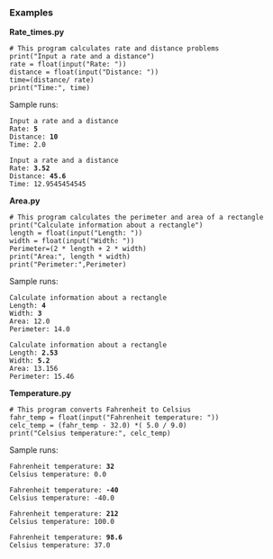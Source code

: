 ### Examples

**Rate\_times.py**

``` {.python}
# This program calculates rate and distance problems
print("Input a rate and a distance")
rate = float(input("Rate: "))
distance = float(input("Distance: "))
time=(distance/ rate)
print("Time:", time)
```

Sample runs:

`Input a rate and a distance`\
`Rate: `**`5`**\
`Distance: `**`10`**\
`Time: 2.0`

`Input a rate and a distance`\
`Rate: `**`3.52`**\
`Distance: `**`45.6`**\
`Time: 12.9545454545`

**Area.py**

``` {.python}
# This program calculates the perimeter and area of a rectangle
print("Calculate information about a rectangle")
length = float(input("Length: "))
width = float(input("Width: "))
Perimeter=(2 * length + 2 * width) 
print("Area:", length * width)
print("Perimeter:",Perimeter)
```

Sample runs:

`Calculate information about a rectangle`\
`Length: `**`4`**\
`Width: `**`3`**\
`Area: 12.0`\
`Perimeter: 14.0`

`Calculate information about a rectangle`\
`Length: `**`2.53`**\
`Width: `**`5.2`**\
`Area: 13.156`\
`Perimeter: 15.46`

**Temperature.py**

``` {.python}
# This program converts Fahrenheit to Celsius
fahr_temp = float(input("Fahrenheit temperature: "))
celc_temp = (fahr_temp - 32.0) *( 5.0 / 9.0)
print("Celsius temperature:", celc_temp)
```

Sample runs:

`Fahrenheit temperature: `**`32`**\
`Celsius temperature: 0.0`

`Fahrenheit temperature: `**`-40`**\
`Celsius temperature: -40.0`

`Fahrenheit temperature: `**`212`**\
`Celsius temperature: 100.0`

`Fahrenheit temperature: `**`98.6`**\
`Celsius temperature: 37.0`


